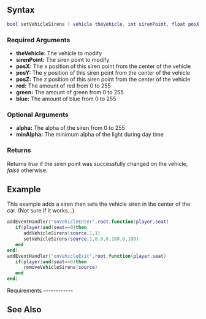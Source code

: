 Syntax
------

``` lua
bool setVehicleSirens ( vehicle theVehicle, int sirenPoint, float posX, float posY, float posZ, float red, float green, float blue, [float alpha = 255, float minAlpha = 0.0] )
```

### Required Arguments

-   **theVehicle:** The vehicle to modify
-   **sirenPoint:** The siren point to modify
-   **posX:** The x position of this siren point from the center of the vehicle
-   **posY:** The y position of this siren point from the center of the vehicle
-   **posZ:** The z position of this siren point from the center of the vehicle
-   **red:** The amount of red from 0 to 255
-   **green:** The amount of green from 0 to 255
-   **blue:** The amount of blue from 0 to 255

### Optional Arguments

-   **alpha:** The alpha of the siren from 0 to 255
-   **minAlpha:** The minimum alpha of the light during day time

### Returns

Returns *true* if the siren point was successfully changed on the vehicle, *false* otherwise.

Example
-------

<section name="Server" class="server" show="true">
This example adds a siren then sets the vehicle siren in the center of the car. (Not sure if it works...)

``` lua
addEventHandler("onVehicleEnter",root,function(player,seat)
   if(player)and(seat==0)then
      addVehicleSirens(source,1,1)
      setVehicleSirens(source,1,0,0,0,100,0,100)
   end
end)
addEventHandler("onVehicleExit",root,function(player,seat)
   if(player)and(seat==0)then
      removeVehicleSirens(source)
   end
end)
```

</section>
Requirements
------------

See Also
--------
